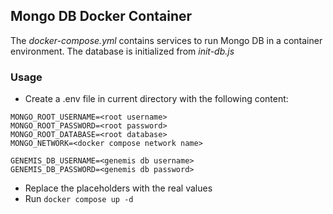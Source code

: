 ## Mongo DB Docker Container

The _docker-compose.yml_ contains services to run Mongo DB in a container environment.
The database is initialized from _init-db.js_

### Usage

- Create a .env file in current directory with the following content:

```
MONGO_ROOT_USERNAME=<root username>
MONGO_ROOT_PASSWORD=<root password>
MONGO_ROOT_DATABASE=<root database>
MONGO_NETWORK=<docker compose network name>

GENEMIS_DB_USERNAME=<genemis db username>
GENEMIS_DB_PASSWORD=<genemis db password>
```
- Replace the placeholders with the real values
- Run ``docker compose up -d``
